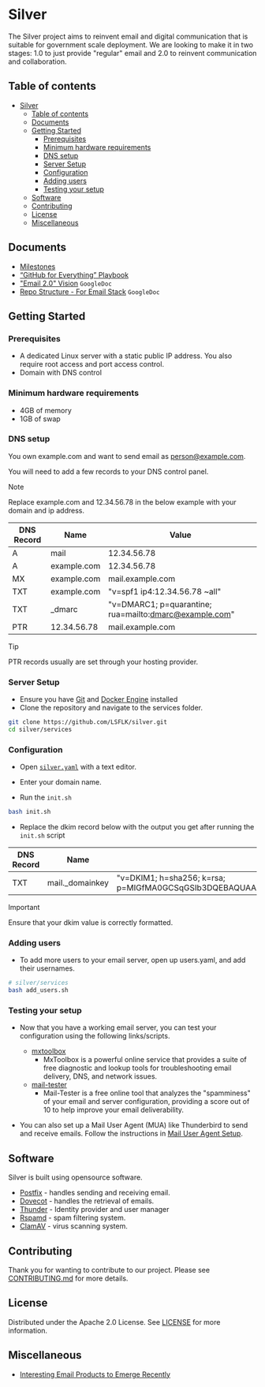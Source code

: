 # Silver
The Silver project aims to reinvent email and digital communication that is suitable for government scale deployment. We are looking to make it in two stages: 1.0 to just provide "regular" email and 2.0 to reinvent communication and collaboration.

## Table of contents
- [Silver](#silver)
  - [Table of contents](#table-of-contents)
  - [Documents](#documents)
  - [Getting Started](#getting-started)
    - [Prerequisites](#prerequisites)
    - [Minimum hardware requirements](#minimum-hardware-requirements)
    - [DNS setup](#dns-setup)
    - [Server Setup](#server-setup)
    - [Configuration](#configuration)
    - [Adding users](#adding-users)
    - [Testing your setup](#testing-your-setup)
  - [Software](#software)
  - [Contributing](#contributing)
  - [License](#license)
  - [Miscellaneous](#miscellaneous)

## Documents
- [Milestones](docs/Milestones-M1.md)
- [“GitHub for Everything” Playbook](docs/GitHub-For-Everything.md)
- ["Email 2.0" Vision](https://docs.google.com/document/d/1UhHqHrKbZYFzUngQCGakBcmqluxVOoHgMthrG8ySJ88/) `GoogleDoc`
- [Repo Structure - For Email Stack](https://docs.google.com/document/d/1iRFtq-M2M4U8a_87zbNJb7XHrJsIFGZJKfUYu1rlUHY) `GoogleDoc`

## Getting Started
### Prerequisites
- A dedicated Linux server with a static public IP address. You also require root access and port access control.
- Domain with DNS control

### Minimum hardware requirements
- 4GB of memory
- 1GB of swap

### DNS setup
You own <a>example.com</a> and want to send email as person@example.com.

You will need to add a few records to your DNS control panel.

> [!Note]
> Replace example.com and 12.34.56.78 in the below example with your domain and ip address.

| DNS Record | Name | Value |
|----------|----------|----------|
| A   | mail  | 12.34.56.78 |
| A   | example.com  | 12.34.56.78 |
| MX   |  example.com  | mail.example.com   |
| TXT   | example.com  | "v=spf1 ip4:12.34.56.78 ~all"|
| TXT  | _dmarc  | "v=DMARC1; p=quarantine; rua=mailto:dmarc@example.com"  |
| PTR   | 12.34.56.78 | mail.example.com |

> [!Tip]
> PTR records usually are set through your hosting provider. 

### Server Setup
- Ensure you have [Git](https://git-scm.com/downloads/linux) and [Docker Engine](https://docs.docker.com/engine/install/) installed
-  Clone the repository and navigate to the services folder.

```bash
git clone https://github.com/LSFLK/silver.git
cd silver/services
```

### Configuration
- Open [`silver.yaml`](https://github.com/LSFLK/silver/blob/main/services/silver.yaml) with a text editor.

- Enter your domain name.

- Run the `init.sh`

```bash
bash init.sh
```

- Replace the dkim record below with the output you get after running the `init.sh` script

| DNS Record | Name | Value |
|----------|----------|----------|
| TXT   | mail._domainkey | "v=DKIM1; h=sha256; k=rsa; p=MIGfMA0GCSqGSIb3DQEBAQUAA4GNADCBiQKBgQDYZd3CAas0+81zf13cvtO6o0+rlGx8ZobYQXRR9W8qcJOeO1SiQGx8F4/DjZE1ggujOaY1bkt8OnUg7vG7/bk5PNe05EHJrg344krodqCJrVI74ZzEB77Z1As395KX6/XqbQxBepQ8D5+RpGFOHitI443G/ZWgZ6BRyaaE6t3u0QIDAQAB" |

> [!Important] 
> Ensure that your dkim value is correctly formatted.

### Adding users

- To add more users to your email server, open up users.yaml, and add their usernames.

```bash
# silver/services
bash add_users.sh
```

### Testing your setup
- Now that you have a working email server, you can test your configuration using the following links/scripts.

  - [mxtoolbox](https://mxtoolbox.com/SuperTool.aspx)
    - MxToolbox is a powerful online service that provides a suite of free diagnostic and lookup tools for troubleshooting email delivery, DNS, and network issues.
  - [mail-tester](https://www.mail-tester.com/)
    - Mail-Tester is a free online tool that analyzes the "spamminess" of your email and server configuration, providing a score out of 10 to help improve your email deliverability.
  

- You can also set up a Mail User Agent (MUA) like Thunderbird to send and receive emails. Follow the instructions in [Mail User Agent Setup](docs/Mail-User-Agent-Setup.md).

## Software

Silver is built using opensource software. 

- [Postfix](https://www.postfix.org/) - handles sending and receiving email.
- [Dovecot](https://doc.dovecot.org/2.3/) - handles the retrieval of emails.
- [Thunder](https://github.com/asgardeo/thunder) - Identity provider and user manager
- [Rspamd](https://rspamd.com/) - spam filtering system.
- [ClamAV](https://docs.clamav.net/Introduction.html) -  virus scanning system.

## Contributing

Thank you for wanting to contribute to our project. Please see [CONTRIBUTING.md](https://github.com/LSFLK/silver/blob/main/docs/CONTRIBUTING.md) for more details.

## License 

Distributed under the Apache 2.0 License. See [LICENSE](https://github.com/LSFLK/silver/blob/main/LICENSE) for more information.

## Miscellaneous

- [Interesting Email Products to Emerge Recently](docs/New-Email-Products.md)
